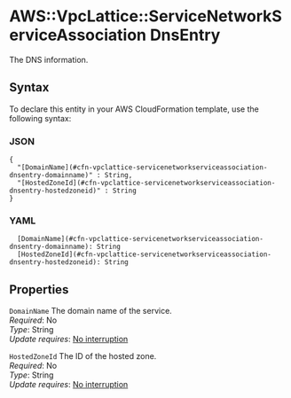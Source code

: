 # AWS::VpcLattice::ServiceNetworkServiceAssociation DnsEntry<a name="aws-properties-vpclattice-servicenetworkserviceassociation-dnsentry"></a>

The DNS information\.

## Syntax<a name="aws-properties-vpclattice-servicenetworkserviceassociation-dnsentry-syntax"></a>

To declare this entity in your AWS CloudFormation template, use the following syntax:

### JSON<a name="aws-properties-vpclattice-servicenetworkserviceassociation-dnsentry-syntax.json"></a>

```
{
  "[DomainName](#cfn-vpclattice-servicenetworkserviceassociation-dnsentry-domainname)" : String,
  "[HostedZoneId](#cfn-vpclattice-servicenetworkserviceassociation-dnsentry-hostedzoneid)" : String
}
```

### YAML<a name="aws-properties-vpclattice-servicenetworkserviceassociation-dnsentry-syntax.yaml"></a>

```
  [DomainName](#cfn-vpclattice-servicenetworkserviceassociation-dnsentry-domainname): String
  [HostedZoneId](#cfn-vpclattice-servicenetworkserviceassociation-dnsentry-hostedzoneid): String
```

## Properties<a name="aws-properties-vpclattice-servicenetworkserviceassociation-dnsentry-properties"></a>

`DomainName`  <a name="cfn-vpclattice-servicenetworkserviceassociation-dnsentry-domainname"></a>
The domain name of the service\.  
*Required*: No  
*Type*: String  
*Update requires*: [No interruption](https://docs.aws.amazon.com/AWSCloudFormation/latest/UserGuide/using-cfn-updating-stacks-update-behaviors.html#update-no-interrupt)

`HostedZoneId`  <a name="cfn-vpclattice-servicenetworkserviceassociation-dnsentry-hostedzoneid"></a>
The ID of the hosted zone\.  
*Required*: No  
*Type*: String  
*Update requires*: [No interruption](https://docs.aws.amazon.com/AWSCloudFormation/latest/UserGuide/using-cfn-updating-stacks-update-behaviors.html#update-no-interrupt)